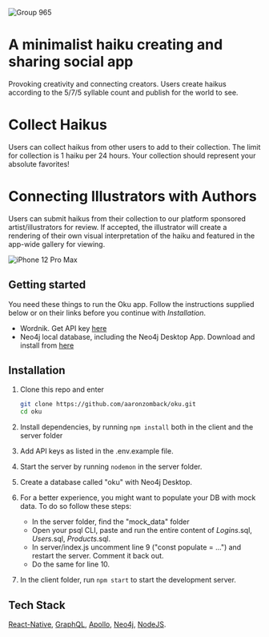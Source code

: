 ![Group 965](https://user-images.githubusercontent.com/63470294/131759654-ce9ca4ed-25e1-403d-a679-78526a74bbf8.png)


# A minimalist haiku creating and sharing social app
Provoking creativity and connecting creators. Users create haikus according to the 5/7/5 syllable count and publish for the world to see.

# Collect Haikus
Users can collect haikus from other users to add to their collection. The limit for collection is 1 haiku per 24 hours. Your collection should represent your absolute favorites!

# Connecting Illustrators with Authors
Users can submit haikus from their collection to our platform sponsored artist/illustrators for review. If accepted, the illustrator will create a rendering of their own visual interpretation of the haiku and featured in the app-wide gallery for viewing.

![iPhone 12 Pro Max](https://user-images.githubusercontent.com/63470294/131813060-84396bb1-f3d7-4a3a-aa3c-e63e84abc2c4.png)

## Getting started

You need these things to run the Oku app. Follow the instructions supplied below or on their links before you continue with *Installation*.
* Wordnik. Get API key [here](https://www.wordnik.com/)
* Neo4j local database, including the Neo4j Desktop App. Download and install from [here](https://www.neo4j.org/) 


## Installation
1. Clone this repo and enter

   ```bash
   git clone https://github.com/aaronzomback/oku.git
   cd oku
   ```

2. Install dependencies, by running ````npm install```` both in the client and the server folder

3. Add API keys as listed in the .env.example file.

4. Start the server by running ````nodemon```` in the server folder.
5. Create a database called "oku" with Neo4j Desktop.

5. For a better experience, you might want to populate your DB with mock data. To do so follow these steps:
      * In the server folder, find the "mock_data" folder
      * Open your psql CLI, paste and run the entire content of _Logins_.sql, _Users_.sql, _Products_.sql.
      * In server/index.js uncomment line 9 ("const populate = ...") and restart the server. Comment it back out.
      * Do the same for line 10.

5. In the client folder, run ````npm start```` to start the development server.
 
 ## Tech Stack
 [React-Native](https://reactnative.dev/), [GraphQL](https://graphql.org/), [Apollo](https://www.apollographql.com/), [Neo4j](https://neo4j.com/), [NodeJS](https://nodejs.org/en/).
